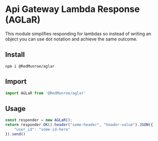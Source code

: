 # Api Gateway Lambda Response (AGLaR)

This module simplifies responding for lambdas so instead of writing an object you can use dot notation and achieve 
the same outcome. 

## Install 
```shell
npm i @RedMunroe/aglar
```

## Import
```js
import AGLaR from '@RedMunroe/aglar' 
```

## Usage
```js
const responder = new AGLaR(); 
return responder.OK().header("some-header", "header-value").JSON({
    "user_id": "some-id-here" 
}).send()
```
